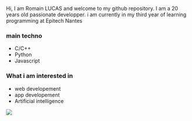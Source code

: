 Hi, I am Romain LUCAS and welcome to my github repository.
I am a 20 years old passionate developper.
i am currently in my third year of learning programming at Epitech Nantes
### main techno
- C/C++
- Python
- Javascript

### What i am interested in
- web developement
- app developement
- Artificial intelligence

![](https://komarev.com/ghpvc/?username=roromainlcs&color=blue)
